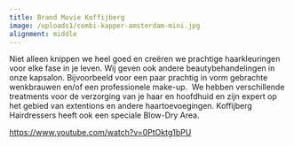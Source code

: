 ```yaml
---
title: Brand Movie Koffijberg
image: /uploads1/combi-kapper-amsterdam-mini.jpg
alignment: middle
---
```



Niet alleen knippen we heel goed en cre&euml;ren we prachtige haarkleuringen voor elke fase in je leven. Wij geven ook andere beautybehandelingen in onze kapsalon. Bijvoorbeeld voor een paar prachtig in vorm gebrachte wenkbrauwen en/of een professionele make-up.&nbsp; We hebben verschillende treatments voor de verzorging van je haar en hoofdhuid en zijn expert op het gebied van extentions en andere haartoevoegingen. Koffijberg Hairdressers heeft ook een speciale Blow-Dry Area.

https://www.youtube.com/watch?v=0PtOktg1bPU
